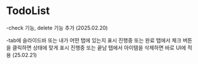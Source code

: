 # TodoList
-check 기능, delete 기능 추가 (2025.02.20)

-tab에 슬라이드바 또는 내가 어떤 탭에 있는지 표시
진행중 또는 완료 탭에서 체크 버튼을 클릭하면 상태에 맞게 표시
진행중 또는 끝남 탭에서 아이템을 삭제하면 바로 UI에 적용 (25.02.21)